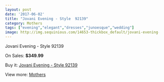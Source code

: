 ```yaml
---
layout: post
date: '2017-06-02'
title: "Jovani Evening - Style  92139"
category: Mothers
tags: ["evening","elegant","dresses","junoesque","wedding"]
image: http://img.sequinious.com/14653-thickbox_default/jovani-evening-style-92139.jpg
---
```

Jovani Evening - Style  92139

On Sales: **$349.99**
<a href="https://www.sequinious.com/mothers/6920-jovani-evening-style-92139.html"><amp-img layout="responsive" width="600" height="600" src="//img.sequinious.com/14653-thickbox_default/jovani-evening-style-92139.jpg" alt="Jovani Evening - Style  92139 0" /></a>
<a href="https://www.sequinious.com/mothers/6920-jovani-evening-style-92139.html"><amp-img layout="responsive" width="600" height="600" src="//img.sequinious.com/14654-thickbox_default/jovani-evening-style-92139.jpg" alt="Jovani Evening - Style  92139 1" /></a>

Buy it: [Jovani Evening - Style  92139](https://www.sequinious.com/mothers/6920-jovani-evening-style-92139.html "Jovani Evening - Style  92139")

View more: [Mothers](https://www.sequinious.com/6-mothers "Mothers")
